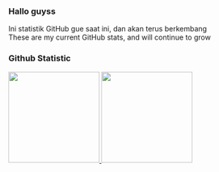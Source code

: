 ### Hallo guyss
Ini statistik GitHub gue saat ini, dan akan terus berkembang<br>
These are my current GitHub stats, and will continue to grow<br>
### Github Statistic
<p align="left">
<a href="https://github.com/rifkialdi">
  <img height="180em" src="https://github-readme-stats-eight-theta.vercel.app/api?username=rifkialdi&show_icons=true&theme=algolia&include_all_commits=true&count_private=true"/>
  <img height="180em" src="https://github-readme-stats-eight-theta.vercel.app/api/top-langs/?username=rifkialdi&layout=compact&langs_count=8&theme=algolia"/>
</a>
</p>
